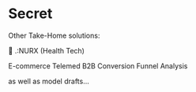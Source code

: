# Secret
Other Take-Home solutions:

:pill: .:NURX (Health Tech)

E-commerce Telemed B2B Conversion Funnel Analysis

as well as model drafts...
